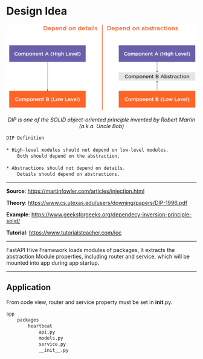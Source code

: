 # Design Idea

![architecture](./dip.png)

<p align="center">
    <em>
    DIP is one of the SOLID object-oriented principle invented by Robert Martin (a.k.a. Uncle Bob)
    </em>
</p>

    DIP Definition

    * High-level modules should not depend on low-level modules. 
        Both should depend on the abstraction.

    * Abstractions should not depend on details. 
        Details should depend on abstractions.


---

**Source**: <a href="https://martinfowler.com/articles/injection.html" target="_blank">https://martinfowler.com/articles/injection.html</a>

**Theory**: <a href="https://www.cs.utexas.edu/users/downing/papers/DIP-1996.pdf" target="_blank">https://www.cs.utexas.edu/users/downing/papers/DIP-1996.pdf</a>

**Example**: <a href="https://www.geeksforgeeks.org/dependecy-inversion-principle-solid/" target="_blank">https://www.geeksforgeeks.org/dependecy-inversion-principle-solid/</a>

**Tutorial**: <a href="https://www.tutorialsteacher.com/ioc" target="_blank">https://www.tutorialsteacher.com/ioc</a>

---

FastAPI Hive Framework loads modules of packages, It extracts the abstraction Module properties, including router and service, which will be mounted into app during app startup.

---
## Application

From code view, router and service property must be set in __init__.py.

    app
        packages
            heartbeat
                api.py
                models.py
                service.py
                __init__.py

